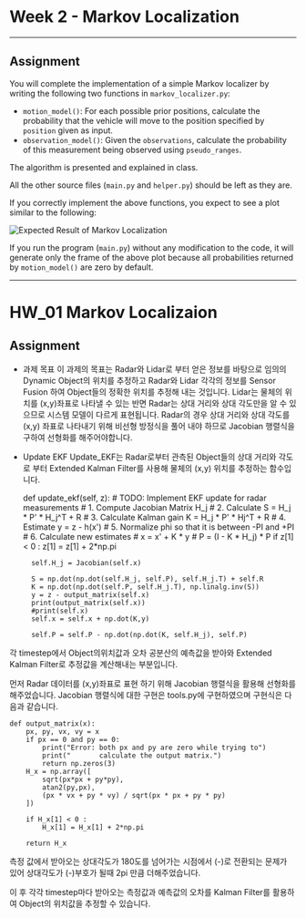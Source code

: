 # Week 2 - Markov Localization

---

[//]: # (Image References)
[plot]: ./markov.gif

## Assignment

You will complete the implementation of a simple Markov localizer by writing the following two functions in `markov_localizer.py`:

* `motion_model()`: For each possible prior positions, calculate the probability that the vehicle will move to the position specified by `position` given as input.
* `observation_model()`: Given the `observations`, calculate the probability of this measurement being observed using `pseudo_ranges`.

The algorithm is presented and explained in class.

All the other source files (`main.py` and `helper.py`) should be left as they are.

If you correctly implement the above functions, you expect to see a plot similar to the following:

![Expected Result of Markov Localization][plot]

If you run the program (`main.py`) without any modification to the code, it will generate only the frame of the above plot because all probabilities returned by `motion_model()` are zero by default.

---

# HW_01 Markov Localizaion

## Assignment

- 과제 목표
  이 과제의 목표는 Radar와 Lidar로 부터 얻은 정보를 바탕으로 임의의 Dynamic Object의 위치를 추정하고 Radar와 Lidar 각각의 정보를 Sensor Fusion 하여 Object들의 정확한 위치를 추정해 내는 것입니다.
  Lidar는 물체의 위치를 (x,y)좌표로 나타낼 수 있는 반면 Radar는 상대 거리와 상대 각도만을 알 수 있으므로 시스템 모델이 다르게 표현됩니다.
  Radar의 경우 상대 거리와 상대 각도를 (x,y) 좌표로 나타내기 위해 비선형 방정식을 풀어 내야 하므로 Jacobian 행렬식을 구하여 선형화를 해주어야합니다.

- Update EKF
 Update_EKF는 Radar로부터 관측된 Object들의 상대 거리와 각도로 부터 Extended Kalman Filter를 사용해 물체의 (x,y) 위치를 추정하는 함수입니다.
	
    def update_ekf(self, z):
        # TODO: Implement EKF update for radar measurements
        # 1. Compute Jacobian Matrix H_j
        # 2. Calculate S = H_j * P' * H_j^T + R
        # 3. Calculate Kalman gain K = H_j * P' * Hj^T + R
        # 4. Estimate y = z - h(x')
        # 5. Normalize phi so that it is between -PI and +PI
        # 6. Calculate new estimates
        #    x = x' + K * y
        #    P = (I - K * H_j) * P
        if z[1] < 0 :
            z[1] = z[1] + 2*np.pi
        
        self.H_j = Jacobian(self.x)
        
        S = np.dot(np.dot(self.H_j, self.P), self.H_j.T) + self.R
        K = np.dot(np.dot(self.P, self.H_j.T), np.linalg.inv(S))
        y = z - output_matrix(self.x)
        print(output_matrix(self.x))
        #print(self.x)
        self.x = self.x + np.dot(K,y)
        
        self.P = self.P - np.dot(np.dot(K, self.H_j), self.P)

각 timestep에서 Object의위치값과 오차 공분산의 예측값을 받아와 Extended Kalman Filter로 추정값을 계산해내는 부분입니다.

먼저 Radar 데이터를 (x,y)좌표로 표현 하기 위해 Jacobian 행렬식을 활용해 선형화를 해주었습니다.
Jacobian 행렬식에 대한 구현은 tools.py에 구현하였으며 구현식은 다음과 같습니다.	

    def output_matrix(x):
        px, py, vx, vy = x
        if px == 0 and py == 0:
            print("Error: both px and py are zero while trying to")
            print("       calculate the output matrix.")
            return np.zeros(3)
        H_x = np.array([
            sqrt(px*px + py*py),
            atan2(py,px),
            (px * vx + py * vy) / sqrt(px * px + py * py)
        ])
         
        if H_x[1] < 0 :
            H_x[1] = H_x[1] + 2*np.pi
             
        return H_x

측정 값에서 받아오는 상대각도가 180도를 넘어가는 시점에서 (-)로 전환되는 문제가 있어 상대각도가 (-)부호가 될때 2pi 만큼 더해주었습니다.

이 후 각각 timestep마다 받아오는 측정값과 예측값의 오차를 Kalman Filter를 활용하여 Object의 위치값을 추정할 수 있습니다.
